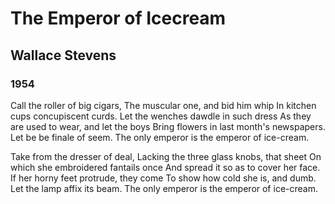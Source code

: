 # The Emperor of Icecream
## Wallace Stevens
### 1954

Call the roller of big cigars,
The muscular one, and bid him whip
In kitchen cups concupiscent curds.
Let the wenches dawdle in such dress
As they are used to wear, and let the boys
Bring flowers in last month's newspapers.
Let be be finale of seem.
The only emperor is the emperor of ice-cream.

Take from the dresser of deal,
Lacking the three glass knobs, that sheet
On which she embroidered fantails once
And spread it so as to cover her face.
If her horny feet protrude, they come
To show how cold she is, and dumb.
Let the lamp affix its beam.
The only emperor is the emperor of ice-cream.
